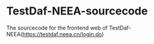 # TestDaf-NEEA-sourcecode
The sourcecode for the frontend web of TestDaf-NEEA(https://testdaf.neea.cn/login.do)
